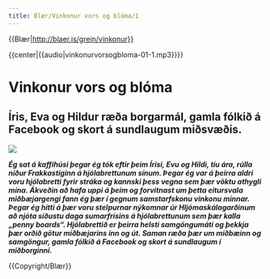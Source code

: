 ```yaml
---
title: Blær/Vinkonur vors og blóma/1
---
```


{{Blær|http://blaer.is/grein/vinkonur}}

<div class="book" data-translate=true data-audio-file="vinkonurvorsogbloma-01-1.mp3">
{{center|{{audio|vinkonurvorsogbloma-01-1.mp3}}}}
<html>
<div class="blaer article">


<div id="post-header" class="post-header">
  <div id="post-header-text" class="header-text">
    <h1>Vinkonur vors og blóma</h1>
    <h2>Íris, Eva og Hildur ræða borgarmál, gamla fólkið á Facebook og skort á sundlaugum miðsvæðis.</h2>
  </div>
</div>

<div class="article-entry">
  <div data-no-audio class="image-box image-box-medium">
    </html><Image src="Blær_–_Lunga_17669.jpeg" size="800px"/><html>
  </div>
</div>

<div class="article-entry">
  <div class="text">
    <p><strong><em>Ég sat á kaffihúsi þegar ég tók eftir þeim Írisi, Evu og Hildi, tíu ára, rúlla niður Frakkastíginn á hjólabrettunum sínum. Þegar ég var á þeirra aldri voru hjólabretti fyrir stráka og kannski þess vegna sem þær vöktu athygli mína. Ákveðin að hafa uppi á þeim og forvitnast um þetta eitursvala miðbæjargengi fann ég þær í gegnum samstarfskonu vinkonu minnar. Þegar ég hitti á þær voru stelpurnar nýkomnar úr Hljómaskálagarðinum að njóta síðustu daga sumarfrísins á hjólabrettunum sem þær kalla „penny boards“. Hjólabrettið er þeirra helsti samgöngumáti og þekkja þær orðið götur miðbæjarins inn og út. Saman ræða þær um miðbæinn og samgöngur, gamla fólkið á Facebook og skort á sundlaugum í miðborginni.</em></strong></p>
  </div>

</div>


</div>
</html>
</div>
{{Copyright/Blær}}
